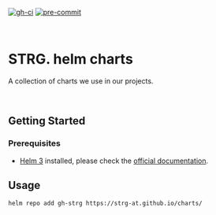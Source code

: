 <!-- markdownlint-disable MD041 -->
<!-- markdownlint-disable MD033 -->

<!-- PROJECT SHIELDS -->
[![gh-ci][gh-ci-shield]][gh-ci-url]
[![pre-commit][pre-commit-shield]][pre-commit-url]

<br />

# STRG. helm charts

A collection of charts we use in our projects.

<br />

<!-- GETTING STARTED -->

## Getting Started

### Prerequisites

- [Helm 3][helm-url] installed, please check the [official documentation][helm-docu-url].

<!-- USAGE EXAMPLES -->

## Usage

```console
helm repo add gh-strg https://strg-at.github.io/charts/
```

<!-- MARKDOWN LINKS & IMAGES -->
<!-- https://www.markdownguide.org/basic-syntax/#reference-style-links -->

[pre-commit-url]: https://github.com/pre-commit/pre-commit
[pre-commit-shield]: https://img.shields.io/badge/pre--commit-enabled-brightgreen?logo=pre-commit&logoColor=white&style=for-the-badge
[gh-ci-shield]: https://img.shields.io/github/workflow/status/strg-at/charts/On%20Push%20%7C%20Release%20Charts?event=push&label=chart-releaser&logo=github&style=for-the-badge
[gh-ci-url]: https://github.com/strg-at/charts/actions/workflows/helm-release.yaml
[helm-url]: https://helm.sh
[helm-docu-url]: https://helm.sh/docs/
